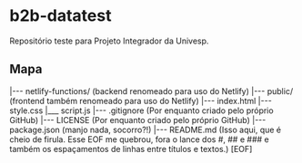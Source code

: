 # b2b-datatest

Repositório teste para Projeto Integrador da Univesp.

## Mapa

|--- netlify-functions/ (backend renomeado para uso do Netlify)
|--- public/  (frontend também renomeado para uso do Netlify)
    |--- index.html
    |--- style.css
    |___ script.js
|--- .gitignore (Por enquanto criado pelo próprio GitHub)
|--- LICENSE (Por enquanto criado pelo próprio GitHub)
|--- package.json (manjo nada, socorro?!)
|--- README.md (Isso aqui, que é cheio de firula. Esse EOF me quebrou, fora o lance dos #, ## e ### e também os espaçamentos de linhas entre títulos e textos.)
[EOF]
